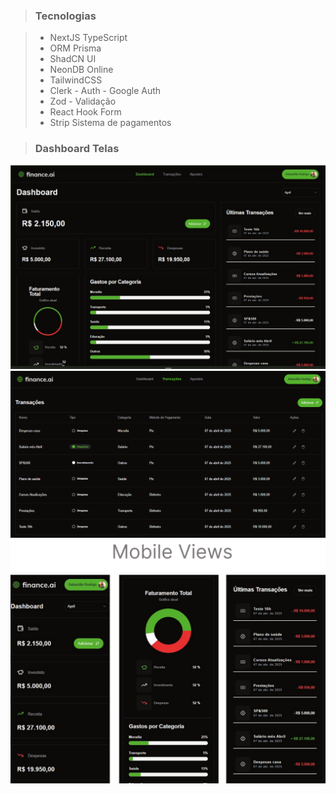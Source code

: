 
> ### Tecnologias

> * NextJS TypeScript
> * ORM Prisma
> * ShadCN UI
> * NeonDB Online
> * TailwindCSS
> * Clerk - Auth - Google Auth
> * Zod - Validação
> * React Hook Form
> * Strip Sistema de pagamentos

> ### Dashboard Telas

<img src="./screens/desktop-view.png" alt="" />
<img src="./screens/desktop-view-2.png" alt="" />
<img src="./screens/mobile view.png" alt="" />

